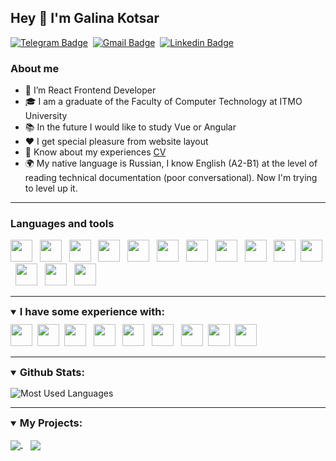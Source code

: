 ## Hey 🔷 I'm Galina Kotsar

[![Telegram Badge](https://img.shields.io/badge/-Telegram-306177?style=flat-square&logo=Telegram&logoColor=white)](https://t.me/g_kotsar)&#8287;
[![Gmail Badge](https://img.shields.io/badge/Gmail-306177?style=flat-square&logo=gmail&logoColor=white)](mailto:galiaprijimova@gmail.com)&#8287;
[![Linkedin Badge](https://img.shields.io/badge/-LinkedIn-306177?style=flat-square&logo=Linkedin&logoColor=white)](https://www.linkedin.com/in/galina-kotsar-6b1a24234/)

<!--<img align='right' src="https://media.giphy.com/media/YPQ62IX4xd60xJDaBu/giphy.gif" width="180">-->

### About me
- 🌱 I’m React Frontend Developer
- 🎓 I am a graduate of the Faculty of Computer Technology at ITMO University
- 📚 In the future I would like to study Vue or Angular
- ❤️ I get special pleasure from website layout
- 📄 Know about my experiences [CV](cv-link)
- 🌍 My native language is Russian, I know English (A2-B1) at the level of reading technical documentation (poor conversational). Now I'm trying to level up it.

---
### Languages and tools
<div>
    <a title="React" margin="0 10 0 0">
        <img  height="35" width="35" src="https://cdn.jsdelivr.net/gh/devicons/devicon/icons/react/react-original-wordmark.svg" />
    </a>&#8287;
    <a title="Redux">
        <img  height="35" width="35" src="https://cdn.jsdelivr.net/gh/devicons/devicon/icons/redux/redux-original.svg" />
    </a>&#8287;
    <a title="Ant design">
        <img src="https://avatars1.githubusercontent.com/u/12101536?s=200&v=4" width="35" />
    </a>&#8287;
    <a title="Ant Design Charts">
        <img height="35" width="35" src ="https://avatars.githubusercontent.com/u/19199542?s=200&v=4">
    </a>&#8287;
    <a title="TypeScript">
        <img  height="35" width="35" src="https://cdn.jsdelivr.net/gh/devicons/devicon/icons/typescript/typescript-plain.svg" />
    </a>&#8287;
    <a title="JavaScript">
        <img  height="35" width="35" src="https://cdn.jsdelivr.net/gh/devicons/devicon/icons/javascript/javascript-plain.svg" />
    </a>&#8287;
    <a title="HTML 5">
        <img  height="35" width="35" src="https://cdn.jsdelivr.net/gh/devicons/devicon/icons/html5/html5-plain-wordmark.svg" />
    </a>&#8287;
    <a title="CSS 3">
        <img  height="35" width="35" src="https://cdn.jsdelivr.net/gh/devicons/devicon/icons/css3/css3-plain-wordmark.svg" />
    </a>&#8287;
    <a title="Git">
        <img  height="35" width="35" src="https://cdn.jsdelivr.net/gh/devicons/devicon/icons/git/git-plain.svg" />
    </a>&#8287;
    <a title="Webpack"><img width="35" height="35" src="https://cdn.jsdelivr.net/gh/devicons/devicon/icons/webpack/webpack-plain.svg" /></a>&#8287;
    <a title="Sass">
        <img  height="35" width="35" src="https://cdn.jsdelivr.net/gh/devicons/devicon/icons/sass/sass-original.svg" />
    </a>&#8287;
    <a title="Figma">
        <img  height="35" width="35" src="https://cdn.jsdelivr.net/gh/devicons/devicon/icons/figma/figma-original.svg" />
    </a>&#8287;
    <a title="Photoshop">
        <img  height="35" width="35" src="https://cdn.jsdelivr.net/gh/devicons/devicon/icons/photoshop/photoshop-line.svg" />
    </a>&#8287;
    <a title="Illustrator">
        <img  height="35" width="35" src="https://cdn.jsdelivr.net/gh/devicons/devicon/icons/illustrator/illustrator-line.svg" />
    </a>&#8287;
</div>

---

<details open>
    <summary style="margin-bottom:10px"><h3 style="display:inline;">I have some experience with:</h3></summary>
    <div>
        <a title="Pyhton"><img width="35" height="35" src="https://cdn.jsdelivr.net/gh/devicons/devicon/icons/python/python-original.svg"/></a>&#8287;
        <a title="Php"><img width="35" height="35" src="https://cdn.jsdelivr.net/gh/devicons/devicon/icons/php/php-plain.svg"/></a>&#8287;
        <a title="Bootstrap">
            <img width="35" height="35" src="https://cdn.jsdelivr.net/gh/devicons/devicon/icons/bootstrap/bootstrap-plain.svg" />
        </a>&#8287;
        <a title="Gulp">
            <img  height="35" width="35" src="https://cdn.jsdelivr.net/gh/devicons/devicon/icons/gulp/gulp-plain.svg" />
        </a>&#8287;
        <a title="Grunt">
            <img  width="35" height="35" src="https://cdn.jsdelivr.net/gh/devicons/devicon/icons/grunt/grunt-original.svg" />
        </a>&#8287;
        <a title="Less">
            <img  height="35" width="35" src="https://cdn.jsdelivr.net/gh/devicons/devicon/icons/less/less-plain-wordmark.svg" />
        </a>&#8287;
        <a title="Drupal"><img width="35" height="35" src="https://cdn.jsdelivr.net/gh/devicons/devicon/icons/drupal/drupal-original.svg"/></a>&#8287;
        <a title="Wordpress"><img width="35" height="35" src="https://cdn.jsdelivr.net/gh/devicons/devicon/icons/wordpress/wordpress-plain.svg"/></a>&#8287;
        <a title="d3.js"><img width="35" height="35" src="https://cdn.jsdelivr.net/gh/devicons/devicon/icons/d3js/d3js-original.svg"/></a>&#8287;
        <!--<a title=""><img width="35" height="35" src=""/></a>
        <a title=""><img width="35" height="35" src=""/></a> -->
    </div>
</details>

---

<details open>
    <summary style="margin-bottom:15px">
        <h3 style="display:inline;">Github Stats:</h3>
    </summary>
    <div>

![Most Used Languages](https://github-readme-stats.vercel.app/api/top-langs/?username=PrijGalina&layout=compact&theme=vision-friendly-dark&bg_color=0d1117)
    </div>
</details>

---

<details open>
    <summary style="margin-bottom:15px"><h3 style="display:inline;">My Projects:</h3></summary>
    <div>
    <a href="https://github.com/PrijGalina/six-cities">
        <img align="center" src="https://github-readme-stats.vercel.app/api/pin/?username=PrijGalina&repo=six-cities&theme=transparent" />
    </a>&#8287;&#8287;
    <a href="https://github.com/PrijGalina/pognali">
        <img align="center" src="https://github-readme-stats.vercel.app/api/pin/?username=PrijGalina&repo=pognali&theme=transparent" />
    </a>
    </div>
</details>

